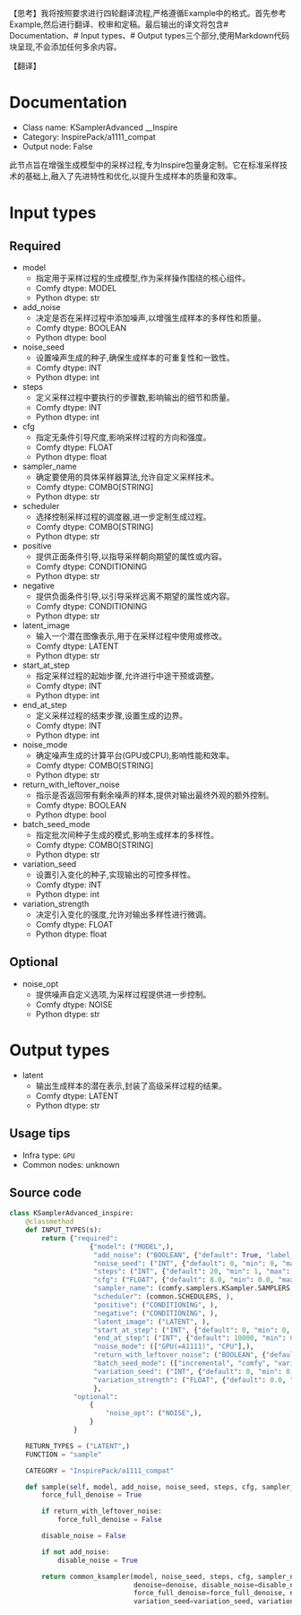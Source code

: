 【思考】我将按照要求进行四轮翻译流程,严格遵循Example中的格式。首先参考Example,然后进行翻译、校审和定稿。最后输出的译文将包含# Documentation、# Input types、# Output types三个部分,使用Markdown代码块呈现,不会添加任何多余内容。

【翻译】


# Documentation
- Class name: KSamplerAdvanced __Inspire
- Category: InspirePack/a1111_compat
- Output node: False

此节点旨在增强生成模型中的采样过程,专为Inspire包量身定制。它在标准采样技术的基础上,融入了先进特性和优化,以提升生成样本的质量和效率。

# Input types
## Required
- model
    - 指定用于采样过程的生成模型,作为采样操作围绕的核心组件。
    - Comfy dtype: MODEL
    - Python dtype: str
- add_noise
    - 决定是否在采样过程中添加噪声,以增强生成样本的多样性和质量。
    - Comfy dtype: BOOLEAN
    - Python dtype: bool
- noise_seed
    - 设置噪声生成的种子,确保生成样本的可重复性和一致性。
    - Comfy dtype: INT
    - Python dtype: int
- steps
    - 定义采样过程中要执行的步骤数,影响输出的细节和质量。
    - Comfy dtype: INT
    - Python dtype: int
- cfg
    - 指定无条件引导尺度,影响采样过程的方向和强度。
    - Comfy dtype: FLOAT
    - Python dtype: float
- sampler_name
    - 确定要使用的具体采样器算法,允许自定义采样技术。
    - Comfy dtype: COMBO[STRING]
    - Python dtype: str
- scheduler
    - 选择控制采样过程的调度器,进一步定制生成过程。
    - Comfy dtype: COMBO[STRING]
    - Python dtype: str
- positive
    - 提供正面条件引导,以指导采样朝向期望的属性或内容。
    - Comfy dtype: CONDITIONING
    - Python dtype: str
- negative
    - 提供负面条件引导,以引导采样远离不期望的属性或内容。
    - Comfy dtype: CONDITIONING
    - Python dtype: str
- latent_image
    - 输入一个潜在图像表示,用于在采样过程中使用或修改。
    - Comfy dtype: LATENT
    - Python dtype: str
- start_at_step
    - 指定采样过程的起始步骤,允许进行中途干预或调整。
    - Comfy dtype: INT
    - Python dtype: int
- end_at_step
    - 定义采样过程的结束步骤,设置生成的边界。
    - Comfy dtype: INT
    - Python dtype: int
- noise_mode
    - 确定噪声生成的计算平台(GPU或CPU),影响性能和效率。
    - Comfy dtype: COMBO[STRING]
    - Python dtype: str
- return_with_leftover_noise
    - 指示是否返回带有剩余噪声的样本,提供对输出最终外观的额外控制。
    - Comfy dtype: BOOLEAN
    - Python dtype: bool
- batch_seed_mode
    - 指定批次间种子生成的模式,影响生成样本的多样性。
    - Comfy dtype: COMBO[STRING]
    - Python dtype: str
- variation_seed
    - 设置引入变化的种子,实现输出的可控多样性。
    - Comfy dtype: INT
    - Python dtype: int
- variation_strength
    - 决定引入变化的强度,允许对输出多样性进行微调。
    - Comfy dtype: FLOAT
    - Python dtype: float
## Optional
- noise_opt
    - 提供噪声自定义选项,为采样过程提供进一步控制。
    - Comfy dtype: NOISE
    - Python dtype: str

# Output types
- latent
    - 输出生成样本的潜在表示,封装了高级采样过程的结果。
    - Comfy dtype: LATENT
    - Python dtype: str


## Usage tips
- Infra type: `GPU`
- Common nodes: unknown


## Source code
```python
class KSamplerAdvanced_inspire:
    @classmethod
    def INPUT_TYPES(s):
        return {"required":
                    {"model": ("MODEL",),
                     "add_noise": ("BOOLEAN", {"default": True, "label_on": "enable", "label_off": "disable"}),
                     "noise_seed": ("INT", {"default": 0, "min": 0, "max": 0xffffffffffffffff}),
                     "steps": ("INT", {"default": 20, "min": 1, "max": 10000}),
                     "cfg": ("FLOAT", {"default": 8.0, "min": 0.0, "max": 100.0, "step":0.5, "round": 0.01}),
                     "sampler_name": (comfy.samplers.KSampler.SAMPLERS, ),
                     "scheduler": (common.SCHEDULERS, ),
                     "positive": ("CONDITIONING", ),
                     "negative": ("CONDITIONING", ),
                     "latent_image": ("LATENT", ),
                     "start_at_step": ("INT", {"default": 0, "min": 0, "max": 10000}),
                     "end_at_step": ("INT", {"default": 10000, "min": 0, "max": 10000}),
                     "noise_mode": (["GPU(=A1111)", "CPU"],),
                     "return_with_leftover_noise": ("BOOLEAN", {"default": False, "label_on": "enable", "label_off": "disable"}),
                     "batch_seed_mode": (["incremental", "comfy", "variation str inc:0.01", "variation str inc:0.05"],),
                     "variation_seed": ("INT", {"default": 0, "min": 0, "max": 0xffffffffffffffff}),
                     "variation_strength": ("FLOAT", {"default": 0.0, "min": 0.0, "max": 1.0, "step": 0.01}),
                     },
                "optional":
                    {
                        "noise_opt": ("NOISE",),
                    }
                }

    RETURN_TYPES = ("LATENT",)
    FUNCTION = "sample"

    CATEGORY = "InspirePack/a1111_compat"

    def sample(self, model, add_noise, noise_seed, steps, cfg, sampler_name, scheduler, positive, negative, latent_image, start_at_step, end_at_step, noise_mode, return_with_leftover_noise, denoise=1.0, batch_seed_mode="comfy", variation_seed=None, variation_strength=None, noise_opt=None):
        force_full_denoise = True

        if return_with_leftover_noise:
            force_full_denoise = False

        disable_noise = False

        if not add_noise:
            disable_noise = True

        return common_ksampler(model, noise_seed, steps, cfg, sampler_name, scheduler, positive, negative, latent_image,
                               denoise=denoise, disable_noise=disable_noise, start_step=start_at_step, last_step=end_at_step,
                               force_full_denoise=force_full_denoise, noise_mode=noise_mode, incremental_seed_mode=batch_seed_mode,
                               variation_seed=variation_seed, variation_strength=variation_strength, noise=noise_opt)

```
